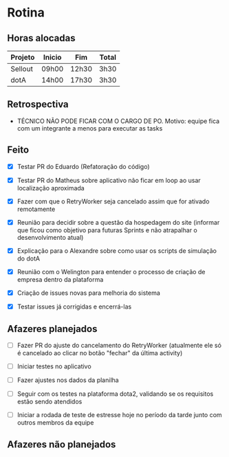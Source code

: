 # Rotina

## Horas alocadas

Projeto | Inicio | Fim | Total
--------|-------|-------|------
Sellout | 09h00 | 12h30 | 3h30
dotA    | 14h00 | 17h30 | 3h30

## Retrospectiva

- TÉCNICO NÃO PODE FICAR COM O CARGO DE PO. Motivo: equipe fica com um integrante a menos para executar as tasks

## Feito

- [x] Testar PR do Eduardo (Refatoração do código)
- [x] Testar PR do Matheus sobre aplicativo não ficar em loop ao usar localização aproximada
- [x] Fazer com que o RetryWorker seja cancelado assim que for ativado remotamente

- [x] Reunião para decidir sobre a questão da hospedagem do site (informar que ficou como objetivo para futuras Sprints e não atrapalhar o desenvolvimento atual)
- [x] Explicação para o Alexandre sobre como usar os scripts de simulação do dotA
- [x] Reunião com o Welington para entender o processo de criação de empresa dentro da plataforma
- [x] Criação de issues novas para melhoria do sistema
- [x] Testar issues já corrigidas e encerrá-las

## Afazeres planejados

- [ ] Fazer PR do ajuste do cancelamento do RetryWorker (atualmente ele só é cancelado ao clicar no botão "fechar" da última activity)
- [ ] Iniciar testes no aplicativo
- [ ] Fazer ajustes nos dados da planilha

- [ ] Seguir com os testes na plataforma dota2, validando se os requisitos estão sendo atendidos
- [ ] Iniciar a rodada de teste de estresse hoje no período da tarde junto com outros membros da equipe

## Afazeres não planejados


<!--stackedit_data:
eyJoaXN0b3J5IjpbMTk5ODgyNTkzNCwtMTg4NjU5MzQ4MywtMT
c4MTgyODIzNywtMTQ5MDEwMDg4MSwxMTc1NDQ3OTEyLC02NTgz
MDA3MDYsLTI1OTE3NDI5MywtOTQ1MjYyNjExLDE0MzI4MjI1Nz
AsLTE0Mzk3MzM4OTIsMTU4ODAyOTIyMCwtMzgyNjMzOTk3LC0x
NzA0ODkwNDgyLC0xMTk3NzM4OTgsMTY3MjgwMDQ0NywxMjYyOD
A1NzI3LDg3MzEwMjg2MiwxNTAyNTg4ODU2LC0xNDAyMzkzMjQ4
LC04NjQ2ODk5OTJdfQ==
-->